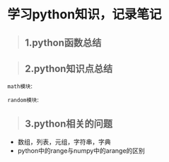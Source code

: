 # 学习python知识，记录笔记
>## 1.python函数总结

>## 2.python知识点总结
`math模块`:

`random模块`:


>## 3.python相关的问题
* 数组，列表，元组，字符串，字典
* python中的range与numpy中的arange的区别
